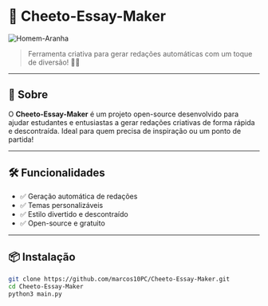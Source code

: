 # 🚀 Cheeto-Essay-Maker 

![Homem-Aranha](1000018416.jpg)

> Ferramenta criativa para gerar redações automáticas com um toque de diversão! 🍿✨

---

## 📝 Sobre
O **Cheeto-Essay-Maker** é um projeto open-source desenvolvido para ajudar estudantes e entusiastas a gerar redações criativas de forma rápida e descontraída. Ideal para quem precisa de inspiração ou um ponto de partida!

---

## 🛠️ Funcionalidades
- ✅ Geração automática de redações
- ✅ Temas personalizáveis
- ✅ Estilo divertido e descontraído
- ✅ Open-source e gratuito

---

## 📦 Instalação
```bash
git clone https://github.com/marcos10PC/Cheeto-Essay-Maker.git
cd Cheeto-Essay-Maker
python3 main.py

